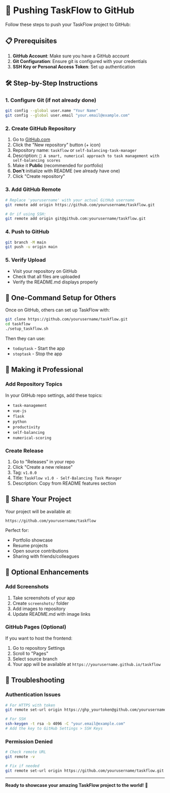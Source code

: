 # 🚀 Pushing TaskFlow to GitHub

Follow these steps to push your TaskFlow project to GitHub:

## 📋 Prerequisites

1. **GitHub Account**: Make sure you have a GitHub account
2. **Git Configuration**: Ensure git is configured with your credentials
3. **SSH Key or Personal Access Token**: Set up authentication

## 🛠️ Step-by-Step Instructions

### 1. Configure Git (if not already done)
```bash
git config --global user.name "Your Name"
git config --global user.email "your.email@example.com"
```

### 2. Create GitHub Repository
1. Go to [GitHub.com](https://github.com)
2. Click the "New repository" button (+ icon)
3. Repository name: `taskflow` or `self-balancing-task-manager`
4. Description: `🎯 A smart, numerical approach to task management with self-balancing scores`
5. Make it **Public** (recommended for portfolio)
6. **Don't** initialize with README (we already have one)
7. Click "Create repository"

### 3. Add GitHub Remote
```bash
# Replace 'yourusername' with your actual GitHub username
git remote add origin https://github.com/yourusername/taskflow.git

# Or if using SSH:
git remote add origin git@github.com:yourusername/taskflow.git
```

### 4. Push to GitHub
```bash
git branch -M main
git push -u origin main
```

### 5. Verify Upload
- Visit your repository on GitHub
- Check that all files are uploaded
- Verify the README.md displays properly

## 🎯 One-Command Setup for Others

Once on GitHub, others can set up TaskFlow with:

```bash
git clone https://github.com/yourusername/taskflow.git
cd taskflow
./setup_taskflow.sh
```

Then they can use:
- `todaytask` - Start the app
- `stoptask` - Stop the app

## 🌟 Making it Professional

### Add Repository Topics
In your GitHub repo settings, add these topics:
- `task-management`
- `vue-js`
- `flask`
- `python`
- `productivity`
- `self-balancing`
- `numerical-scoring`

### Create Release
1. Go to "Releases" in your repo
2. Click "Create a new release"
3. Tag: `v1.0.0`
4. Title: `TaskFlow v1.0 - Self-Balancing Task Manager`
5. Description: Copy from README features section

## 🔗 Share Your Project

Your project will be available at:
```
https://github.com/yourusername/taskflow
```

Perfect for:
- Portfolio showcase
- Resume projects
- Open source contributions
- Sharing with friends/colleagues

## 🎨 Optional Enhancements

### Add Screenshots
1. Take screenshots of your app
2. Create `screenshots/` folder
3. Add images to repository
4. Update README.md with image links

### GitHub Pages (Optional)
If you want to host the frontend:
1. Go to repository Settings
2. Scroll to "Pages"
3. Select source branch
4. Your app will be available at `https://yourusername.github.io/taskflow`

## 🐛 Troubleshooting

### Authentication Issues
```bash
# For HTTPS with token
git remote set-url origin https://ghp_yourtoken@github.com/yourusername/taskflow.git

# For SSH
ssh-keygen -t rsa -b 4096 -C "your.email@example.com"
# Add the key to GitHub Settings > SSH Keys
```

### Permission Denied
```bash
# Check remote URL
git remote -v

# Fix if needed
git remote set-url origin https://github.com/yourusername/taskflow.git
```

---

**Ready to showcase your amazing TaskFlow project to the world!** 🌟
